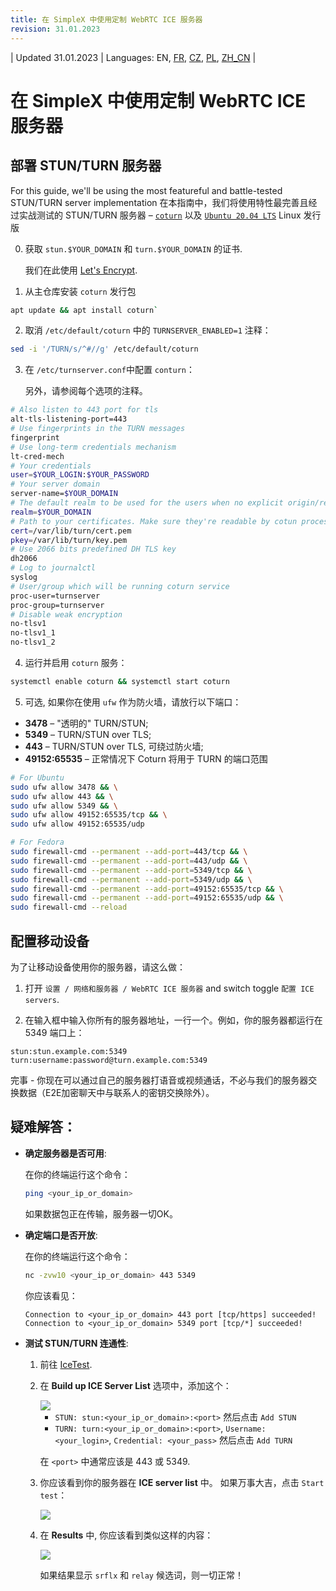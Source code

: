 ```yaml
---
title: 在 SimpleX 中使用定制 WebRTC ICE 服务器
revision: 31.01.2023
---
```


| Updated 31.01.2023 | Languages: EN, [FR](/docs/lang/fr/WEBRTC.md), [CZ](/docs/lang/cs/WEBRTC.md), [PL](/docs/lang/pl/WEBRTC.md), [ZH_CN](/docs/lang/cn/WEBRTC.md) |

# 在 SimpleX 中使用定制 WebRTC ICE 服务器
## 部署 STUN/TURN 服务器

For this guide, we'll be using the most featureful and battle-tested STUN/TURN server implementation 在本指南中，我们将使用特性最完善且经过实战测试的 STUN/TURN 服务器 – [`coturn`](https://github.com/coturn/coturn) 以及 [`Ubuntu 20.04 LTS`](https://ubuntu.com/download/server) Linux 发行版

0. 获取 `stun.$YOUR_DOMAIN` 和 `turn.$YOUR_DOMAIN` 的证书.

   我们在此使用 [Let's Encrypt](https://letsencrypt.org/getting-started/).

1. 从主仓库安装 `coturn` 发行包

```sh
apt update && apt install coturn`
```

2. 取消 `/etc/default/coturn` 中的 `TURNSERVER_ENABLED=1` 注释：

```sh
sed -i '/TURN/s/^#//g' /etc/default/coturn
```

3. 在 `/etc/turnserver.conf`中配置 `conturn`：

   另外，请参阅每个选项的注释。

```sh
# Also listen to 443 port for tls
alt-tls-listening-port=443
# Use fingerprints in the TURN messages
fingerprint
# Use long-term credentials mechanism
lt-cred-mech
# Your credentials
user=$YOUR_LOGIN:$YOUR_PASSWORD
# Your server domain
server-name=$YOUR_DOMAIN
# The default realm to be used for the users when no explicit origin/realm relationship was found
realm=$YOUR_DOMAIN
# Path to your certificates. Make sure they're readable by cotun process user/group
cert=/var/lib/turn/cert.pem
pkey=/var/lib/turn/key.pem
# Use 2066 bits predefined DH TLS key
dh2066
# Log to journalctl
syslog
# User/group which will be running coturn service
proc-user=turnserver
proc-group=turnserver
# Disable weak encryption
no-tlsv1
no-tlsv1_1
no-tlsv1_2
```

4. 运行并启用 `coturn` 服务：

```sh
systemctl enable coturn && systemctl start coturn
```

5. 可选, 如果你在使用 `ufw` 作为防火墙，请放行以下端口：

- **3478** – "透明的" TURN/STUN;
- **5349** – TURN/STUN over TLS;
- **443** – TURN/STUN over TLS, 可绕过防火墙;
- **49152:65535** – 正常情况下 Coturn 将用于 TURN 的端口范围

```sh
# For Ubuntu
sudo ufw allow 3478 && \
sudo ufw allow 443 && \
sudo ufw allow 5349 && \
sudo ufw allow 49152:65535/tcp && \
sudo ufw allow 49152:65535/udp

# For Fedora
sudo firewall-cmd --permanent --add-port=443/tcp && \
sudo firewall-cmd --permanent --add-port=443/udp && \
sudo firewall-cmd --permanent --add-port=5349/tcp && \
sudo firewall-cmd --permanent --add-port=5349/udp && \
sudo firewall-cmd --permanent --add-port=49152:65535/tcp && \
sudo firewall-cmd --permanent --add-port=49152:65535/udp && \
sudo firewall-cmd --reload
```

## 配置移动设备

为了让移动设备使用你的服务器，请这么做：

1. 打开 `设置 / 网络和服务器 / WebRTC ICE 服务器` and switch toggle `配置 ICE servers`.

2. 在输入框中输入你所有的服务器地址，一行一个。例如，你的服务器都运行在 5349 端口上：

```
stun:stun.example.com:5349
turn:username:password@turn.example.com:5349
```

完事 - 你现在可以通过自己的服务器打语音或视频通话，不必与我们的服务器交换数据（E2E加密聊天中与联系人的密钥交换除外）。

## 疑难解答：

- **确定服务器是否可用**:

  在你的终端运行这个命令：

  ```sh
  ping <your_ip_or_domain>
  ```

  如果数据包正在传输，服务器一切OK。

- **确定端口是否开放**:

  在你的终端运行这个命令：

  ```sh
  nc -zvw10 <your_ip_or_domain> 443 5349
  ```

  你应该看见：

  ```
  Connection to <your_ip_or_domain> 443 port [tcp/https] succeeded!
  Connection to <your_ip_or_domain> 5349 port [tcp/*] succeeded!
  ```

- **测试 STUN/TURN 连通性**:

  1. 前往 [IceTest](https://icetest.info/).

  2. 在 **Build up ICE Server List** 选项中，添加这个：

     <img src="./stun_1.png">

     - `STUN: stun:<your_ip_or_domain>:<port>` 然后点击 `Add STUN`
     - `TURN: turn:<your_ip_or_domain>:<port>`, `Username: <your_login>`, `Credential: <your_pass>` 然后点击 `Add TURN`

     在 `<port>` 中通常应该是 443 或 5349.

  3. 你应该看到你的服务器在 **ICE server list** 中。 如果万事大吉，点击 `Start test`：

     <img src="./stun_2.png">

  4. 在 **Results** 中, 你应该看到类似这样的内容：

     <img src="./stun_3.png">

     如果结果显示 `srflx` 和 `relay` 候选词，则一切正常！

